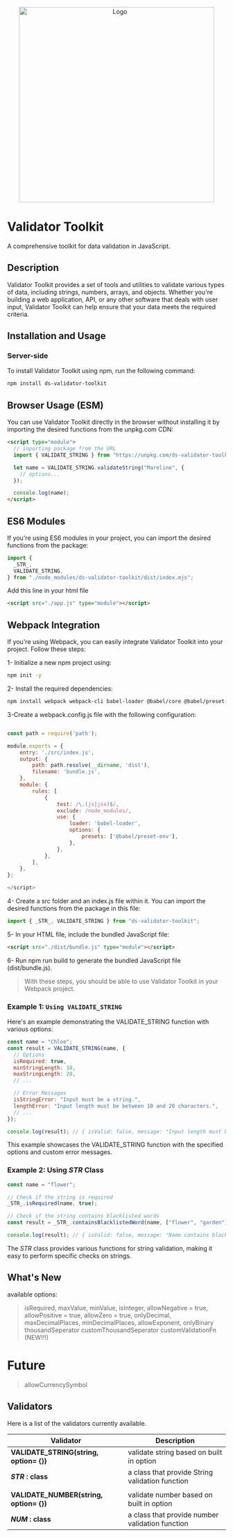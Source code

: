 <p align="center">
  <img src="https://raw.githubusercontent.com/daniseifeddine/Ds-Validator-Toolkit/main/media/logo.png" alt="Logo" width="450">
</p>

# Validator Toolkit

A comprehensive toolkit for data validation in JavaScript.

## Description

Validator Toolkit provides a set of tools and utilities to validate various types of data, including strings, numbers, arrays, and objects. Whether you're building a web application, API, or any other software that deals with user input, Validator Toolkit can help ensure that your data meets the required criteria.

## Installation and Usage

### Server-side

To install Validator Toolkit using npm, run the following command:

```bash
npm install ds-validator-toolkit
```

## Browser Usage (ESM)

You can use Validator Toolkit directly in the browser without installing it by importing the desired functions from the unpkg.com CDN:

```html
<script type="module">
  // inporting package from the URL
  import { VALIDATE_STRING } from "https://unpkg.com/ds-validator-toolkit/dist/index.mjs";

  let name = VALIDATE_STRING.validateString("Mareline", {
    // options...
  });

  console.log(name);
</script>
```

## ES6 Modules

If you're using ES6 modules in your project, you can import the desired functions from the package:

```javascript
import {
  _STR_,
  VALIDATE_STRING,
} from "./node_modules/ds-validator-toolkit/dist/index.mjs";
```

Add this line in your html file

```html
<script src="./app.js" type="module"></script>
```

## Webpack Integration

If you're using Webpack, you can easily integrate Validator Toolkit into your project. Follow these steps:

1- Initialize a new npm project using:

```bash
npm init -y
```

2- Install the required dependencies:

```bash
npm install webpack webpack-cli babel-loader @babel/core @babel/preset-env --save-dev
```

3-Create a webpack.config.js file with the following configuration:

```javascript

const path = require('path');

module.exports = {
    entry: './src/index.js',
    output: {
        path: path.resolve(__dirname, 'dist'),
        filename: 'bundle.js',
    },
    module: {
        rules: [
            {
                test: /\.(js|jsx)$/,
                exclude: /node_modules/,
                use: {
                    loader: 'babel-loader',
                    options: {
                        presets: ['@babel/preset-env'],
                    },
                },
            },
        ],
    },
};

</script>
```

4- Create a src folder and an index.js file within it. You can import the desired functions from the package in this file:

```javascript
import { _STR_, VALIDATE_STRING } from "ds-validator-toolkit";
```

5- In your HTML file, include the bundled JavaScript file:

```html
<script src="./dist/bundle.js" type="module"></script>
```

6- Run npm run build to generate the bundled JavaScript file (dist/bundle.js).

> With these steps, you should be able to use Validator Toolkit in your Webpack project.

### Example 1: `Using VALIDATE_STRING`

Here's an example demonstrating the VALIDATE_STRING function with various options:

```javascript
const name = "Chloe";
const result = VALIDATE_STRING(name, {
  // Options
  isRequired: true,
  minStringLength: 10,
  maxStringLength: 20,
  // ...

  // Error Messages
  isStringError: "Input must be a string.",
  lengthError: "Input length must be between 10 and 20 characters.",
  // ...
});

console.log(result); // { isValid: false, message: "Input length must be between 10 and 20 characters." }
```

This example showcases the VALIDATE_STRING function with the specified options and custom error messages.

### Example 2: Using _STR_ Class

```javascript
const name = "flower";

// Check if the string is required
_STR_.isRequired(name, true);

// Check if the string contains blacklisted words
const result = _STR_.containsBlacklistedWord(name, ["flower", "garden"]);

console.log(result); // { isValid: false, message: "Name contains blacklisted words." }
```

The _STR_ class provides various functions for string validation, making it easy to perform specific checks on strings.

## What's New

available options:

> isRequired,
> maxValue,
> minValue,
> isInteger,
> allowNegative = true,
> allowPositive = true,
> allowZero = true,
> onlyDecimal,
> maxDecimalPlaces,
> minDecimalPlaces,
> allowExponent,
> onlyBinary
> thousandSeperator
> customThousandSeperator
> customValidationFn (NEW!!!)

# Future

> allowCurrencySymbol

## Validators

Here is a list of the validators currently available.

| Validator                               | Description                                     |
| --------------------------------------- | ----------------------------------------------- |
| **VALIDATE_STRING(string, option= {})** | validate string based on built in option        |
| **_STR_ : class**                       | a class that provide String validation function |
|                                         |                                                 |
| **VALIDATE_NUMBER(string, option= {})** | validate number based on built in option        |
| **_NUM_ : class**                       | a class that provide number validation function |

